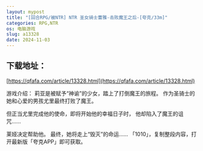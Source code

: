 ```yaml
---
layout: mypost
title: "[回合RPG/被NTR] NTR 圣女骑士蕾雅-击败魔王之后-[夸克/33m]"
categories: RPG,NTR
os: 电脑游戏
slug: a13328
date: 2024-11-03
---
```


## 下载地址：

[https://qfafa.com/article/13328.html](https://qfafa.com/article/13328.html)

游戏介绍：
莉亚是被赋予“神谕”的少女，踏上了打倒魔王的旅程。
作为圣骑士的她和心爱的男孩尤里最终打败了魔王。

但正当尤里完成他的使命，即将开始他的幸福日子时，
他却陷入了魔王的诅咒……

莱娅决定帮助他。
最终，她将走上“毁灭”的命运……
「1010」，复制整段内容，打开最新版「夸克APP」即可获取。